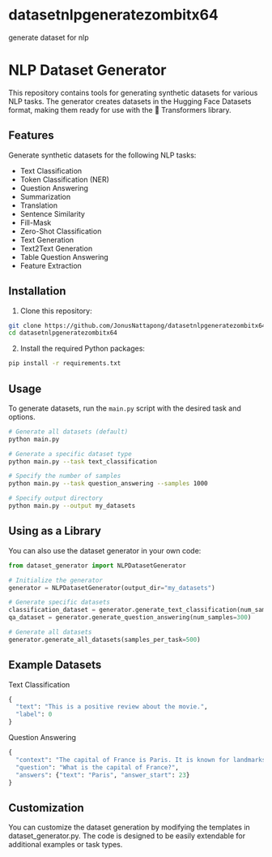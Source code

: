 # datasetnlpgeneratezombitx64
generate dataset for nlp
# NLP Dataset Generator

This repository contains tools for generating synthetic datasets for various NLP tasks. The generator creates datasets in the Hugging Face Datasets format, making them ready for use with the 🤗 Transformers library.

## Features

Generate synthetic datasets for the following NLP tasks:

- Text Classification
- Token Classification (NER)
- Question Answering
- Summarization
- Translation
- Sentence Similarity
- Fill-Mask
- Zero-Shot Classification
- Text Generation
- Text2Text Generation
- Table Question Answering
- Feature Extraction

## Installation

1. Clone this repository:
```bash
git clone https://github.com/JonusNattapong/datasetnlpgeneratezombitx64.git
cd datasetnlpgeneratezombitx64
```

2. Install the required Python packages:
```bash
pip install -r requirements.txt
```

## Usage

To generate datasets, run the `main.py` script with the desired task and options.

```bash
# Generate all datasets (default)
python main.py

# Generate a specific dataset type
python main.py --task text_classification

# Specify the number of samples
python main.py --task question_answering --samples 1000

# Specify output directory
python main.py --output my_datasets

```

## Using as a Library
You can also use the dataset generator in your own code:
```python
from dataset_generator import NLPDatasetGenerator

# Initialize the generator
generator = NLPDatasetGenerator(output_dir="my_datasets")

# Generate specific datasets
classification_dataset = generator.generate_text_classification(num_samples=500)
qa_dataset = generator.generate_question_answering(num_samples=300)

# Generate all datasets
generator.generate_all_datasets(samples_per_task=500)
```

## Example Datasets

Text Classification
```python
{
  "text": "This is a positive review about the movie.",
  "label": 0
}
```
Question Answering
```python
{
  "context": "The capital of France is Paris. It is known for landmarks such as the Eiffel Tower.",
  "question": "What is the capital of France?",
  "answers": {"text": "Paris", "answer_start": 23}
}
```

## Customization
You can customize the dataset generation by modifying the templates in dataset_generator.py. The code is designed to be easily extendable for additional examples or task types.